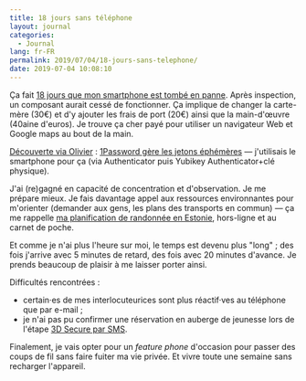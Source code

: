 ```yaml
---
title: 18 jours sans téléphone
layout: journal
categories:
  - Journal
lang: fr-FR
permalink: 2019/07/04/18-jours-sans-telephone/
date: 2019-07-04 10:08:10
---
```


Ça fait [18 jours que mon smartphone est tombé en panne](/2019/06/17/single-telephone-of-failure/). Après inspection, un composant aurait cessé de fonctionner. Ça implique de changer la carte-mère (30€) et d'y ajouter les frais de port (20€) ainsi que la main-d'œuvre (40aine d'euros). Je trouve ça cher payé pour utiliser un navigateur Web et Google maps au bout de la main.

[Découverte via Olivier](https://mamot.fr/@aspyrine/102336641624894651) : [1Password gère les jetons éphémères](https://support.1password.com/one-time-passwords/) — j'utilisais le smartphone pour ça (via Authenticator puis Yubikey Authenticator+clé physique).

J'ai (re)gagné en capacité de concentration et d'observation. Je me prépare mieux. Je fais davantage appel aux ressources environnantes pour m'orienter (demander aux gens, les plans des transports en commun) — ça me rappelle [ma planification de randonnée en Estonie](/photography/2016/estonia/), hors-ligne et au carnet de poche.

Et comme je n'ai plus l'heure sur moi, le temps est devenu plus "long" ; des fois j'arrive avec 5 minutes de retard, des fois avec 20 minutes d'avance. Je prends beaucoup de plaisir à me laisser porter ainsi.

Difficultés rencontrées :
- certain·es de mes interlocuteurices sont plus réactif·ves au téléphone que par e-mail ;
-  je n'ai pas pu confirmer une réservation en auberge de jeunesse lors de l'étape [3D Secure par SMS](https://fr.wikipedia.org/wiki/3-D_Secure).

Finalement, je vais opter pour un _feature phone_ d'occasion pour passer des coups de fil sans faire fuiter ma vie privée. Et vivre toute une semaine sans recharger l'appareil.
